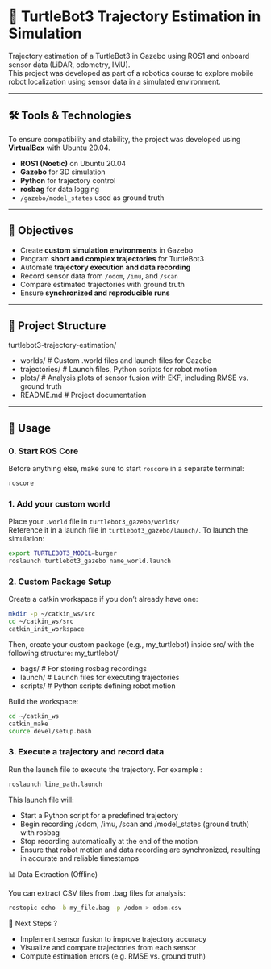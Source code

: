 # 🧭 TurtleBot3 Trajectory Estimation in Simulation

Trajectory estimation of a TurtleBot3 in Gazebo using ROS1 and onboard sensor data (LiDAR, odometry, IMU).  
This project was developed as part of a robotics course to explore mobile robot localization using sensor data in a simulated environment.

---

## 🛠️ Tools & Technologies

To ensure compatibility and stability, the project was developed using **VirtualBox** with Ubuntu 20.04.

- **ROS1 (Noetic)** on Ubuntu 20.04  
- **Gazebo** for 3D simulation  
- **Python** for trajectory control  
- **rosbag** for data logging  
- `/gazebo/model_states` used as ground truth  
 
---

## 🎯 Objectives

- Create **custom simulation environments** in Gazebo  
- Program **short and complex trajectories** for TurtleBot3  
- Automate **trajectory execution and data recording**  
- Record sensor data from `/odom`, `/imu`, and `/scan`  
- Compare estimated trajectories with ground truth  
- Ensure **synchronized and reproducible runs**  

---

## 📂 Project Structure

turtlebot3-trajectory-estimation/
- worlds/ # Custom .world files and launch files for Gazebo
- trajectories/ # Launch files, Python scripts for robot motion
- plots/ # Analysis plots of sensor fusion with EKF, including RMSE vs. ground truth
- README.md # Project documentation

---

## 🚀 Usage

### 0. Start ROS Core

Before anything else, make sure to start `roscore` in a separate terminal:

```bash
roscore
```

### 1. Add your custom world
Place your `.world` file in `turtlebot3_gazebo/worlds/`  
Reference it in a launch file in `turtlebot3_gazebo/launch/`.
To launch the simulation:

```bash
export TURTLEBOT3_MODEL=burger
roslaunch turtlebot3_gazebo name_world.launch
```

### 2. Custom Package Setup
Create a catkin workspace if you don’t already have one:
```bash
mkdir -p ~/catkin_ws/src
cd ~/catkin_ws/src
catkin_init_workspace
```

Then, create your custom package (e.g., my_turtlebot) inside src/ with the following structure:
my_turtlebot/
- bags/             # For storing rosbag recordings
- launch/           # Launch files for executing trajectories
- scripts/          # Python scripts defining robot motion

Build the workspace:
```bash
cd ~/catkin_ws
catkin_make
source devel/setup.bash
```


### 3. Execute a trajectory and record data
Run the launch file to execute the trajectory. For example :
```bash
roslaunch line_path.launch
```
This launch file will:
- Start a Python script for a predefined trajectory
- Begin recording /odom, /imu, /scan and /model_states (ground truth) with rosbag
- Stop recording automatically at the end of the motion
- Ensure that robot motion and data recording are synchronized, resulting in accurate and reliable timestamps

📊 Data Extraction (Offline)

You can extract CSV files from .bag files for analysis:
```bash
rostopic echo -b my_file.bag -p /odom > odom.csv
```

🔄 Next Steps ?
- Implement sensor fusion to improve trajectory accuracy
- Visualize and compare trajectories from each sensor
- Compute estimation errors (e.g. RMSE vs. ground truth)

